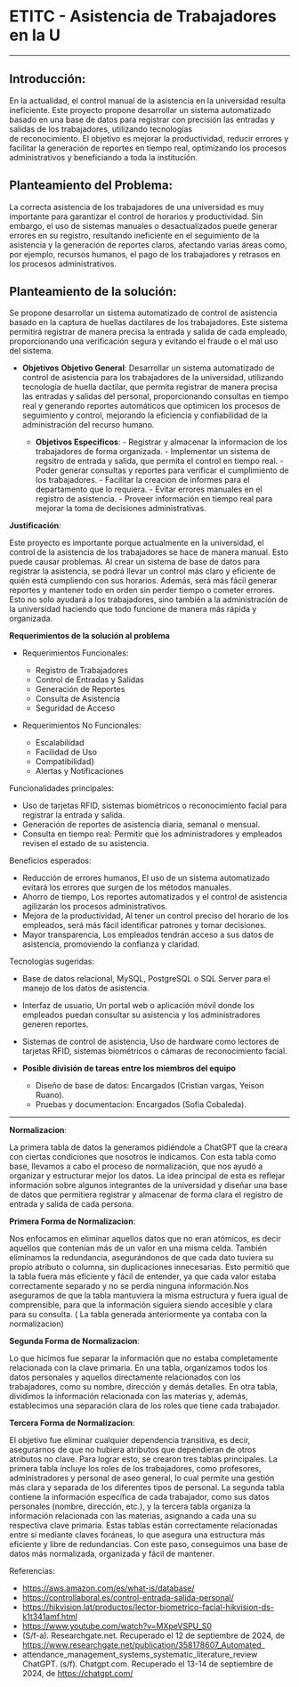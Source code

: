 # ETITC - Asistencia de Trabajadores en la U
---

## **Introducción**:

En la actualidad, el control manual de la asistencia en la universidad resulta ineficiente. 
Este proyecto propone desarrollar un sistema automatizado basado en una base de datos para 
registrar con precisión las entradas y salidas de los trabajadores, utilizando tecnologías  
de reconocimiento. El objetivo es mejorar la productividad, reducir 
errores y facilitar la generación de reportes en tiempo real, optimizando los procesos 
administrativos y beneficiando a toda la institución.


## **Planteamiento del Problema**:

   La correcta asistencia de los trabajadores de una universidad es muy importante para garantizar el control de horarios y
   productividad. Sin embargo, el uso de sistemas manuales o desactualizados puede generar errores en su registro, 
   resultando ineficiente en el seguimiento de la asistencia y la generación de reportes claros, afectando varias áreas 
   como, por ejemplo, recursos humanos, el pago de los trabajadores y retrasos en los procesos administrativos.

## **Planteamiento de la solución**:

  Se propone desarrollar un sistema automatizado de control de asistencia basado en la captura de huellas dactilares de los trabajadores. 
  Este sistema permitirá registrar de manera precisa la entrada y salida de cada empleado, proporcionando una verificación  segura y evitando el fraude o el mal uso del sistema. 
  
   - **Objetivos**
**Objetivo General**: Desarrollar un sistema automatizado de control de asistencia para los trabajadores de la universidad,
      utilizando tecnología de huella dactilar, que permita registrar de manera precisa las entradas y salidas del personal,
      proporcionando consultas en tiempo real y generando reportes automáticos que optimicen los procesos de seguimiento y control,
      mejorando la eficiencia y confiabilidad de la administración del recurso humano.
      
      - **Objetivos Especificos**:
            - Registrar y almacenar la informacion de los trabajadores de forma organizada.
            - Implementar un sistema de regsitro de entrada y salida, que permita el control en tiempo real.
            - Poder generar consultas y reportes para verificar el cumplimiento de los trabajadores.
            - Facilitar la creacion de informes para el departamento que lo requiera.
            - Evitar errores manuales en el registro de asistencia.
            - Proveer información en tiempo real para mejorar la toma de decisiones administrativas.
  
**Justificación**:

  Este proyecto es importante porque actualmente en la universidad, el control de la asistencia de los trabajadores se hace de
  manera manual. Esto puede causar problemas. Al crear un sistema de base de datos para registrar la asistencia, se podrá llevar un
  control más claro y eficiente de quién está cumpliendo con sus horarios. Además, será más fácil generar reportes y mantener
  todo en orden sin perder tiempo o cometer errores. Esto no solo ayudará a los trabajadores, sino también a la administración
  de la universidad haciendo que todo funcione de manera más rápida y organizada.

**Requerimientos de la solución al problema**

   - Requerimientos Funcionales:
     - Registro de Trabajadores
     - Control de Entradas y Salidas
     - Generación de Reportes
     - Consulta de Asistencia
     - Seguridad de Acceso

   - Requerimientos No Funcionales:
     - Escalabilidad
     - Facilidad de Uso
     - Compatibilidad}
     - Alertas y Notificaciones
    

        
 Funcionalidades principales:
- Uso de tarjetas RFID, sistemas biométricos o reconocimiento facial para registrar la entrada y salida.
- Generación de reportes de asistencia diaria, semanal o mensual.
- Consulta en tiempo real: Permitir que los administradores y empleados revisen el estado de su asistencia.
  
Beneficios esperados:
- Reducción de errores humanos, El uso de un sistema automatizado evitará los errores que surgen de los métodos manuales.
- Ahorro de tiempo, Los reportes automatizados y el control de asistencia agilizarán los procesos administrativos.
- Mejora de la productividad, Al tener un control preciso del horario de los empleados, será más fácil identificar patrones y tomar decisiones.
- Mayor transparencia, Los empleados tendrán acceso a sus datos de asistencia, promoviendo la confianza y claridad.

 Tecnologías sugeridas:
   - Base de datos relacional, MySQL, PostgreSQL o SQL Server para el manejo de los datos de asistencia.
   - Interfaz de usuario, Un portal web o aplicación móvil donde los empleados puedan consultar su asistencia y los administradores 
     generen reportes.
   - Sistemas de control de asistencia, Uso de hardware como lectores de tarjetas RFID, sistemas biométricos o cámaras de 
     reconocimiento facial.

- **Posible división de tareas entre los miembros del equipo**
  
     - Diseño de base de datos:
        Encargados (Cristian vargas, Yeison Ruano).
     - Pruebas y documentacion:
        Encargados (Sofia Cobaleda).


---
**Normalizacion**:

La primera tabla de datos la generamos pidiéndole a ChatGPT que la creara con ciertas condiciones que nosotros le indicamos. Con esta tabla como base, llevamos a cabo el proceso de normalización, que nos ayudó a organizar y estructurar mejor los datos. La idea principal de esta es reflejar información sobre algunos integrantes de la universidad y diseñar una base de datos que permitiera registrar y almacenar de forma clara el registro de entrada y salida de cada persona. 

**Primera Forma de Normalizacion**:

Nos enfocamos en eliminar aquellos datos que no eran atómicos, es decir aquellos que contenían más de un valor en una misma celda. También eliminamos la redundancia, asegurándonos de que cada dato tuviera su propio atributo o columna, sin duplicaciones innecesarias. Esto permitió que la tabla fuera más eficiente y fácil de entender, ya que cada valor estaba correctamente separado y no se perdía ninguna información.Nos aseguramos de que la tabla mantuviera la misma estructura y fuera igual de comprensible, para que la información siguiera siendo accesible y clara para su consulta.
( La tabla generada anteriormente ya contaba con la normalizacion)



**Segunda Forma de Normalizacion**:

Lo que hicimos fue separar la información que no estaba completamente relacionada con la clave primaria. En una tabla, organizamos todos los datos personales y aquellos directamente relacionados con los trabajadores, como su nombre, dirección y demás detalles. En otra tabla, dividimos la información relacionada con las materias y, además, establecimos una separación clara de los roles que tiene cada trabajador. 

**Tercera Forma de Normalizacion**:

El objetivo fue eliminar cualquier dependencia transitiva, es decir, asegurarnos de que no hubiera atributos que dependieran de otros atributos no clave. Para lograr esto, se crearon tres tablas principales. La primera tabla incluye los roles de los trabajadores, como profesores, administradores y personal de aseo general, lo cual permite una gestión más clara y separada de los diferentes tipos de personal. La segunda tabla contiene la información específica de cada trabajador, como sus datos personales (nombre, dirección, etc.), y la tercera tabla organiza la información relacionada con las materias, asignando a cada una su respectiva clave primaria. Estas tablas están correctamente relacionadas entre sí mediante claves foráneas, lo que asegura una estructura más eficiente y libre de redundancias. Con este paso, conseguimos una base de datos más normalizada, organizada y fácil de mantener.





Referencias:
   - https://aws.amazon.com/es/what-is/database/
   - https://controllaboral.es/control-entrada-salida-personal/
   - https://hikvision.lat/productos/lector-biometrico-facial-hikvision-ds-k1t341amf.html
   - https://www.youtube.com/watch?v=MXpeVSPU_S0
   - (S/f-a). Researchgate.net. Recuperado el 12 de septiembre de 2024, de 
     https://www.researchgate.net/publication/358178607_Automated_
   - attendance_management_systems_systematic_literature_review
     ChatGPT. (s/f). Chatgpt.com. Recuperado el 13-14 de septiembre de 2024, de https://chatgpt.com/
